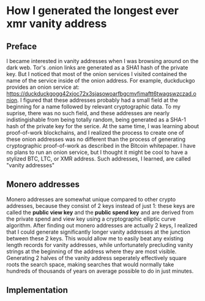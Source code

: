 # How I generated the longest ever xmr vanity address
## Preface
I became interested in vanity addresses when I was browsing around on the dark web. Tor's .onion links are generated as a SHA1 hash of the private key. But I noticed that most of the onion services I visited contained the name of the service inside of the onion address. For example, duckduckgo provides an onion service at: https://duckduckgogg42xjoc72x3sjasowoarfbgcmvfimaftt6twagswzczad.onion. I figured that these addresses probably had a small field at the beginning for a name followed by relevant cryptographic data. To my suprise, there was no such field, and these addresses are nearly indistingishable from being totally random, being generated as a SHA-1 hash of the private key for the serice. At the same time, I was learning about proof-of-work blockchains, and I realized the process to create one of these onion addresses was no different than the process of generating cryptographic proof-of-work as described in the Bitcoin whitepaper. I have no plans to run an onion service, but I thought it might be cool to have a stylized BTC, LTC, or XMR address. Such addresses, I learned, are called "vanity addresses"

## Monero addresses
Monero addresses are somewhat unique compared to other crypto addresses, because they consist of 2 keys instead of just 1: these keys are called the **public view key** and the **public spend key** and are derived from the private spend and view key using a cryptographic elliptic curve algorithm. After finding out monero addresses are actually 2 keys, I realized that I could generate significantly longer vanity addresses at the junction between these 2 keys. This would allow me to easily beat any existing length records for vanity addresses, while unfortunately precluding vanity strings at the beginning of the address where they are most visible. Generating 2 halves of the vanity address seperately effectively square roots the search space, making searches that would normally take hundreds of thousands of years on average possible to do in just minutes.

## Implementation
